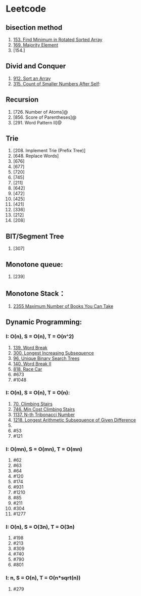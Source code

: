 # Leetcode


## bisection method
  1. [153. Find Minimum in Rotated Sorted Array](https://github.com/haojicc/Leetcode/blob/main/code/153.%20Find%20Minimum%20in%20Rotated%20Sorted%20Array.cpp)
  2. [169. Majority Element](https://github.com/haojicc/Leetcode/blob/main/code/169.%20Majority%20Element.cpp)
  3. [154.]
## Divid and Conquer
  1. [912. Sort an Array](https://github.com/haojicc/Leetcode/blob/main/code/912.%20Sort%20an%20Array.cpp)
  2. [315. Count of Smaller Numbers After Self](https://github.com/haojicc/Leetcode/blob/main/code/315.%20Count%20of%20Smaller%20Numbers%20After%20Self.cpp):

## Recursion
  1. [726. Number of Atoms]@
  2. [856. Score of Parentheses]@
  3. [291. Word Pattern II]@

## Trie
  1. [208. Implement Trie (Prefix Tree)]
  2. [648. Replace Words]
  3. [676]
  4. [677]
  5. [720]
  6. [745]
  7. [211]
  8. [642]
  9. [472]
  10. [425]
  11. [421]
  12. [336]
  13. [212]
  14. [208]

## BIT/Segment Tree
  1. [307]

## Monotone queue:
  1. [239]

## Monotone Stack：
  1. [2355 Maximum Number of Books You Can Take](https://github.com/haojicc/Leetcode/blob/main/code/2355%20Maximum%20Number%20of%20Books%20You%20Can%20Take.cpp)
  
## Dynamic Programming:

### I: O(n), S = O(n), T = O(n^2)
  1. [139. Word Break](https://github.com/haojicc/Leetcode/blob/main/code/139.%20Word%20Break)
  2. [300. Longest Increasing Subsequence](https://github.com/haojicc/Leetcode/blob/main/code/300.%20Longest%20Increasing%20Subsequence.cpp)
  3. [96. Unique Binary Search Trees](https://github.com/haojicc/Leetcode/blob/main/code/96.%20Unique%20Binary%20Search%20Trees.cpp)
  4. [140. Word Break II](https://github.com/haojicc/Leetcode/blob/main/code/140.%20Word%20Break%20II)
  5. [818. Race Car](https://github.com/haojicc/Leetcode/blob/main/code/818.%20Race%20Car)
  6. #673
  7. #1048

### I: O(n), S = O(n), T = O(n):
  1. [70. Climbing Stairs](https://github.com/haojicc/Leetcode/blob/main/code/70.%20Climbing%20Stairs.cpp)
  2. [746. Min Cost Climbing Stairs](https://github.com/haojicc/Leetcode/blob/main/code/746.%20Min%20Cost%20Climbing%20Stairs.cpp)
  3. [1137. N-th Tribonacci Number](https://github.com/haojicc/Leetcode/blob/main/code/1137.%20N-th%20Tribonacci%20Number.cpp)
  4. [1218. Longest Arithmetic Subsequence of Given Difference](https://github.com/haojicc/Leetcode/blob/main/code/1218.%20Longest%20Arithmetic%20Subsequence%20of%20Given%20Difference.cpp)
  5. 
  6. #53
  7. #121
### I: O(mn), S = O(mn), T = O(mn)
  1. #62
  2. #63
  3. #64
  4. #120
  5. #174
  6. #931
  7. #1210
  8. #85
  9. #211
  10. #304
  11. #1277
### I: O(n), S = O(3n), T = O(3n)
  1. #198
  2. #213
  3. #309
  4. #740
  5. #790
  6. #801
### I: n, S = O(n), T = O(n*sqrt(n))
  1. #279
